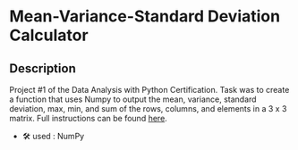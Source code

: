 # Mean-Variance-Standard Deviation Calculator

## Description
Project #1 of the Data Analysis with Python Certification. Task was to create a function that uses Numpy to output the mean, variance, standard deviation, max, min, and sum of the rows, columns, and elements in a 3 x 3 matrix. Full instructions can be found [here](https://www.freecodecamp.org/learn/data-analysis-with-python/data-analysis-with-python-projects/mean-variance-standard-deviation-calculator).

- :hammer_and_wrench:	used : NumPy

